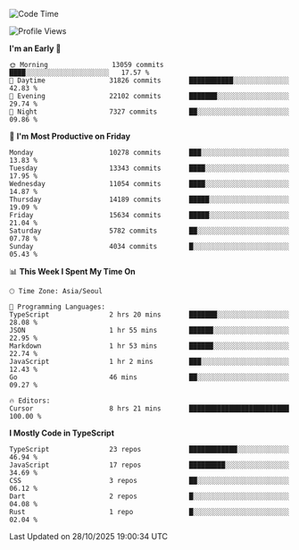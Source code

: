 <!--START_SECTION:waka-->
![Code Time](http://img.shields.io/badge/Code%20Time-8%2C373%20hrs%2032%20mins-blue)

![Profile Views](http://img.shields.io/badge/Profile%20Views-0-blue)

**I'm an Early 🐤** 

```text
🌞 Morning                13059 commits       ████░░░░░░░░░░░░░░░░░░░░░   17.57 % 
🌆 Daytime                31826 commits       ███████████░░░░░░░░░░░░░░   42.83 % 
🌃 Evening                22102 commits       ███████░░░░░░░░░░░░░░░░░░   29.74 % 
🌙 Night                  7327 commits        ██░░░░░░░░░░░░░░░░░░░░░░░   09.86 % 
```
📅 **I'm Most Productive on Friday** 

```text
Monday                   10278 commits       ███░░░░░░░░░░░░░░░░░░░░░░   13.83 % 
Tuesday                  13343 commits       ████░░░░░░░░░░░░░░░░░░░░░   17.95 % 
Wednesday                11054 commits       ████░░░░░░░░░░░░░░░░░░░░░   14.87 % 
Thursday                 14189 commits       █████░░░░░░░░░░░░░░░░░░░░   19.09 % 
Friday                   15634 commits       █████░░░░░░░░░░░░░░░░░░░░   21.04 % 
Saturday                 5782 commits        ██░░░░░░░░░░░░░░░░░░░░░░░   07.78 % 
Sunday                   4034 commits        █░░░░░░░░░░░░░░░░░░░░░░░░   05.43 % 
```


📊 **This Week I Spent My Time On** 

```text
🕑︎ Time Zone: Asia/Seoul

💬 Programming Languages: 
TypeScript               2 hrs 20 mins       ███████░░░░░░░░░░░░░░░░░░   28.08 % 
JSON                     1 hr 55 mins        ██████░░░░░░░░░░░░░░░░░░░   22.95 % 
Markdown                 1 hr 53 mins        ██████░░░░░░░░░░░░░░░░░░░   22.74 % 
JavaScript               1 hr 2 mins         ███░░░░░░░░░░░░░░░░░░░░░░   12.43 % 
Go                       46 mins             ██░░░░░░░░░░░░░░░░░░░░░░░   09.27 % 

🔥 Editors: 
Cursor                   8 hrs 21 mins       █████████████████████████   100.00 % 
```

**I Mostly Code in TypeScript** 

```text
TypeScript               23 repos            ████████████░░░░░░░░░░░░░   46.94 % 
JavaScript               17 repos            █████████░░░░░░░░░░░░░░░░   34.69 % 
CSS                      3 repos             ██░░░░░░░░░░░░░░░░░░░░░░░   06.12 % 
Dart                     2 repos             █░░░░░░░░░░░░░░░░░░░░░░░░   04.08 % 
Rust                     1 repo              █░░░░░░░░░░░░░░░░░░░░░░░░   02.04 % 
```




 Last Updated on 28/10/2025 19:00:34 UTC
<!--END_SECTION:waka-->
